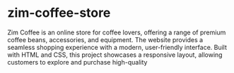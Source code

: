 # zim-coffee-store
Zim Coffee is an online store for coffee lovers, offering a range of premium coffee beans, accessories, and equipment. The website provides a seamless shopping experience with a modern, user-friendly interface. Built with HTML and CSS, this project showcases a responsive layout, allowing customers to explore and purchase high-quality 
